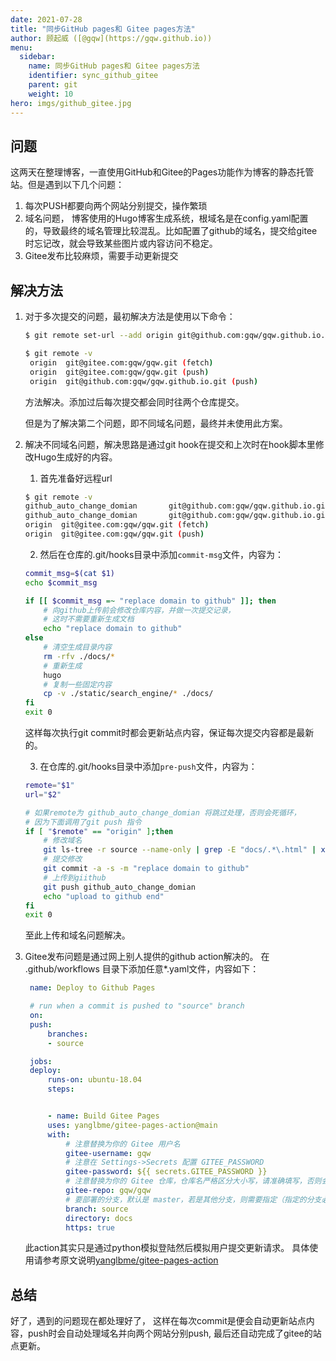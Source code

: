 ```yaml
---
date: 2021-07-28
title: "同步GitHub pages和 Gitee pages方法"
author: 顾起威 ([@gqw](https://gqw.github.io))
menu:
  sidebar:
    name: 同步GitHub pages和 Gitee pages方法
    identifier: sync_github_gitee
    parent: git
    weight: 10
hero: imgs/github_gitee.jpg
---
```


## 问题

这两天在整理博客，一直使用GitHub和Gitee的Pages功能作为博客的静态托管站。但是遇到以下几个问题：

1. 每次PUSH都要向两个网站分别提交，操作繁琐
2. 域名问题， 博客使用的Hugo博客生成系统，根域名是在config.yaml配置的，导致最终的域名管理比较混乱。比如配置了github的域名，提交给gitee时忘记改，就会导致某些图片或内容访问不稳定。
3. Gitee发布比较麻烦，需要手动更新提交


## 解决方法

1. 对于多次提交的问题，最初解决方法是使用以下命令：
   ```sh
   $ git remote set-url --add origin git@github.com:gqw/gqw.github.io.git

   $ git remote -v
    origin  git@gitee.com:gqw/gqw.git (fetch)
    origin  git@gitee.com:gqw/gqw.git (push)
    origin  git@github.com:gqw/gqw.github.io.git (push)
   ```
   方法解决。添加过后每次提交都会同时往两个仓库提交。

   但是为了解决第二个问题，即不同域名问题，最终并未使用此方案。

2. 解决不同域名问题，解决思路是通过git hook在提交和上次时在hook脚本里修改Hugo生成好的内容。
   1. 首先准备好远程url
    ```sh
    $ git remote -v
    github_auto_change_domian       git@github.com:gqw/gqw.github.io.git (fetch)
    github_auto_change_domian       git@github.com:gqw/gqw.github.io.git (push)
    origin  git@gitee.com:gqw/gqw.git (fetch)
    origin  git@gitee.com:gqw/gqw.git (push)
    ```
   2. 然后在仓库的.git/hooks目录中添加`commit-msg`文件，内容为：
    ```sh
    commit_msg=$(cat $1)
    echo $commit_msg

    if [[ $commit_msg =~ "replace domain to github" ]]; then
        # 向github上传前会修改仓库内容，并做一次提交记录，
        # 这时不需要重新生成文档
        echo "replace domain to github"
    else
        # 清空生成目录内容
        rm -rfv ./docs/*
        # 重新生成
        hugo
        # 复制一些固定内容
        cp -v ./static/search_engine/* ./docs/
    fi
    exit 0
    ```
    这样每次执行git commit时都会更新站点内容，保证每次提交内容都是最新的。

    3. 在仓库的.git/hooks目录中添加`pre-push`文件，内容为：
    ```sh
    remote="$1"
    url="$2"

    # 如果remote为 github_auto_change_domian 将跳过处理，否则会死循环，
    # 因为下面调用了git push 指令
    if [ "$remote" == "origin" ];then
        # 修改域名
        git ls-tree -r source --name-only | grep -E "docs/.*\.html" | xargs sed -i 's/gqw\.gitee/gqw\.github/g'
        # 提交修改
        git commit -a -s -m "replace domain to github"
        # 上传到giithub
        git push github_auto_change_domian
        echo "upload to github end"
    fi
    exit 0
    ```
    至此上传和域名问题解决。

3. Gitee发布问题是通过网上别人提供的github action解决的。
   在 .github/workflows 目录下添加任意*.yaml文件，内容如下：
   ```yaml
    name: Deploy to Github Pages

    # run when a commit is pushed to "source" branch
    on:
    push:
        branches:
        - source

    jobs:
    deploy:
        runs-on: ubuntu-18.04
        steps:


        - name: Build Gitee Pages
        uses: yanglbme/gitee-pages-action@main
        with:
            # 注意替换为你的 Gitee 用户名
            gitee-username: gqw
            # 注意在 Settings->Secrets 配置 GITEE_PASSWORD
            gitee-password: ${{ secrets.GITEE_PASSWORD }}
            # 注意替换为你的 Gitee 仓库，仓库名严格区分大小写，请准确填写，否则会出错
            gitee-repo: gqw/gqw
            # 要部署的分支，默认是 master，若是其他分支，则需要指定（指定的分支必须存在）
            branch: source
            directory: docs
            https: true
   ```
   此action其实只是通过python模拟登陆然后模拟用户提交更新请求。 具体使用请参考原文说明[yanglbme/gitee-pages-action](https://github.com/yanglbme/gitee-pages-action)

## 总结

好了，遇到的问题现在都处理好了， 这样在每次commit是便会自动更新站点内容，push时会自动处理域名并向两个网站分别push, 最后还自动完成了gitee的站点更新。